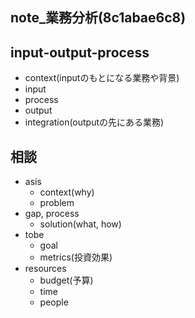 note_業務分析(8c1abae6c8)
---

## input-output-process
- context(inputのもとになる業務や背景)
- input
- process
- output
- integration(outputの先にある業務)

## 相談
- asis
  - context(why)
  - problem
- gap, process
  - solution(what, how)
- tobe
  - goal
  - metrics(投資効果)
- resources
  - budget(予算)
  - time
  - people

